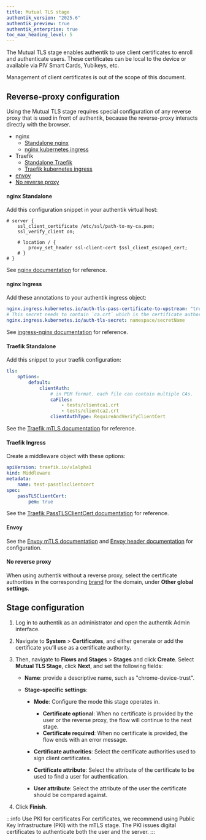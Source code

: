 ```yaml
---
title: Mutual TLS stage
authentik_version: "2025.6"
authentik_preview: true
authentik_enterprise: true
toc_max_heading_level: 5
---
```


The Mutual TLS stage enables authentik to use client certificates to enroll and authenticate users. These certificates can be local to the device or available via PIV Smart Cards, Yubikeys, etc.

Management of client certificates is out of the scope of this document.

## Reverse-proxy configuration

Using the Mutual TLS stage requires special configuration of any reverse proxy that is used in front of authentik, because the reverse-proxy interacts directly with the browser.

- nginx
    - [Standalone nginx](#nginx-standalone)
    - [nginx kubernetes ingress](#nginx-ingress)
- Traefik
    - [Standalone Traefik](#traefik-standalone)
    - [Traefik kubernetes ingress](#traefik-ingress)
- [envoy](#envoy)
- [No reverse proxy](#no-reverse-proxy)

#### nginx Standalone

Add this configuration snippet in your authentik virtual host:

```nginx
# server {
    ssl_client_certificate /etc/ssl/path-to-my-ca.pem;
    ssl_verify_client on;

    # location / {
        proxy_set_header ssl-client-cert $ssl_client_escaped_cert;
    # }
# }
```

See [nginx documentation](https://nginx.org/en/docs/http/ngx_http_ssl_module.html#ssl_client_certificate) for reference.

#### nginx Ingress

Add these annotations to your authentik ingress object:

```yaml
nginx.ingress.kubernetes.io/auth-tls-pass-certificate-to-upstream: "true"
# This secret needs to contain `ca.crt` which is the certificate authority to validate against.
nginx.ingress.kubernetes.io/auth-tls-secret: namespace/secretName
```

See [ingress-nginx documentation](https://kubernetes.github.io/ingress-nginx/examples/auth/client-certs/) for reference.

#### Traefik Standalone

Add this snippet to your traefik configuration:

```yaml
tls:
    options:
        default:
            clientAuth:
                # in PEM format. each file can contain multiple CAs.
                caFiles:
                    - tests/clientca1.crt
                    - tests/clientca2.crt
                clientAuthType: RequireAndVerifyClientCert
```

See the [Traefik mTLS documentation](https://doc.traefik.io/traefik/https/tls/#client-authentication-mtls) for reference.

#### Traefik Ingress

Create a middleware object with these options:

```yaml
apiVersion: traefik.io/v1alpha1
kind: Middleware
metadata:
    name: test-passtlsclientcert
spec:
    passTLSClientCert:
        pem: true
```

See the [Traefik PassTLSClientCert documentation](https://doc.traefik.io/traefik/middlewares/http/passtlsclientcert/) for reference.

#### Envoy

See the [Envoy mTLS documentation](https://www.envoyproxy.io/docs/envoy/latest/start/quick-start/securing#use-mutual-tls-mtls-to-enforce-client-certificate-authentication) and [Envoy header documentation](https://www.envoyproxy.io/docs/envoy/latest/configuration/http/http_conn_man/headers#x-forwarded-client-cert) for configuration.

#### No reverse proxy

When using authentik without a reverse proxy, select the certificate authorities in the corresponding [brand](../../../../sys-mgmt/brands.md#client-certificates) for the domain, under **Other global settings**.

## Stage configuration

1. Log in to authentik as an administrator and open the authentik Admin interface.

2. Navigate to **System** > **Certificates**, and either generate or add the certificate you’ll use as a certificate authority.

3. Then, navigate to **Flows and Stages** > **Stages** and click **Create**. Select **Mutual TLS Stage**, click **Next**, and set the following fields:
    - **Name**: provide a descriptive name, such as "chrome-device-trust".

    - **Stage-specific settings**:
        - **Mode**: Configure the mode this stage operates in.
            - **Certificate optional**: When no certificate is provided by the user or the reverse proxy, the flow will continue to the next stage.
            - **Certificate required**: When no certificate is provided, the flow ends with an error message.

        - **Certificate authorities**: Select the certificate authorities used to sign client certificates.

        - **Certificate attribute**: Select the attribute of the certificate to be used to find a user for authentication.

        - **User attribute**: Select the attribute of the user the certificate should be compared against.

4. Click **Finish**.

:::info Use PKI for certificates
For certificates, we recommend using Public Key Infrastructure (PKI) with the mTLS stage. The PKI issues digital certificates to authenticate both the user and the server.
:::
